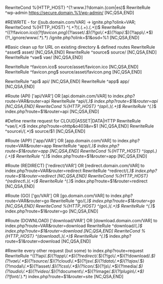 
RewriteCond %{HTTP_HOST} ^(?:www\.)?domain\.(com|es)$
RewriteRule ^wp-admin https://secure.domain.%1/wp-admin/ [NC,QSA,END]


#REWRITE - for ([sub.domain.com/VAR] → ignite.php?olink=VAR;
RewriteCond %{HTTP_HOST} ^(.+?)(\.(.+)\.(.+))$
RewriteRule ^((?!favicon.ico$)(?!favicon.png$)(?!asset\/.*$)(?!go\/.*$)(?!api\/.*$)(?!app\/.*$)(?!_ignore\/www\/.*$).*)$ /ignite.php?olink=$1&osd=%1 [NC,QSA,END]




#Basic clean up for URL on existing directory & defined routes
RewriteRule ^asset$ asset/ [NC,QSA,END]
RewriteRule ^source$ source/ [NC,QSA,END]
RewriteRule ^vae$ vae/ [NC,QSA,END]

RewriteRule ^favicon\.ico$ source/asset/favicon.ico [NC,QSA,END]
RewriteRule ^favicon\.png$ source/asset/favicon.png [NC,QSA,END]

RewriteRule ^api$ api/ [NC,QSA,END]
RewriteRule ^app$ app/ [NC,QSA,END]


#Route (API) ['api/VAR'] OR [api.domain.com/VAR] to index.php?route=VAR&router=api
RewriteRule ^api\/(.*)$ index.php?route=$1&router=api [NC,QSA,END]
	RewriteCond %{HTTP_HOST} ^(api\.)(.+)$
	RewriteRule ^(.*)$ index.php?route=$1&router=api [NC,QSA,END]

#Define rewrite request for CLOUD|ASSET|DATA|HTTP
RewriteRule ^vae\/(.*)$ index.php?route=ohttp&o403&v=$1 [NC,QSA,END]
RewriteRule ^source\/(.*)$ source/$1 [NC,QSA,END]





#Route (APP) ['app/VAR'] OR [app.domain.com/VAR] to index.php?route=VAR&router=app
RewriteRule ^app\/(.*)$ index.php?route=$1&router=app [NC,QSA,END]
	RewriteCond %{HTTP_HOST} ^(app\.)(.+)$
	RewriteRule ^(.*)$ index.php?route=$1&router=app [NC,QSA,END]

#Route (REDIRECT) ['redirect/VAR'] OR [redirect.domain.com/VAR] to index.php?route=VAR&router=redirect
RewriteRule ^redirect\/(.*)$ index.php?route=$1&router=redirect [NC,QSA,END]
	RewriteCond %{HTTP_HOST} ^(redirect\.)(.+)$
	RewriteRule ^(.*)$ index.php?route=$1&router=redirect [NC,QSA,END]

#Route (GO) ['go/VAR'] OR [go.domain.com/VAR] to index.php?route=VAR&router=go
RewriteRule ^go\/(.*)$ index.php?route=$1&router=go [NC,QSA,END]
	RewriteCond %{HTTP_HOST} ^(go\.)(.+)$
	RewriteRule ^(.*)$ index.php?route=$1&router=go [NC,QSA,END]

#Route (DOWNLOAD) ['download/VAR'] OR [download.domain.com/VAR] to index.php?route=VAR&router=download
RewriteRule ^download\/(.*)$ index.php?route=$1&router=download [NC,QSA,END]
	RewriteCond %{HTTP_HOST} ^(download\.)(.+)$
	RewriteRule ^(.*)$ index.php?route=$1&router=download [NC,QSA,END]




#Rewrite every other request (but some) to index.php?route=request
RewriteRule ^((?!api\/.*$)(?!app\/.*$)(?!redirect\/.*$)(?!go\/.*$)(?!download\/.*$)(?!vae\/.*$)(?!source\/.*$)(?!cloud\/.*$)(?!jsv\/.*$)(?!data\/.*$)(?!ajax\/.*$)(?!modal\/.*$)(?!asset\/.*$)(?!css\/.*$)(?!icon\/.*$)(?!js\/.*$)(?!media\/.*$)(?!audio\/.*$)(?!video\/.*$)(?!document\/.*$)(?!image\/.*$)(?!plugin\/.*$)(?!font\/.*$).*)$ index.php?route=$1&router=site [NC,QSA,END]


